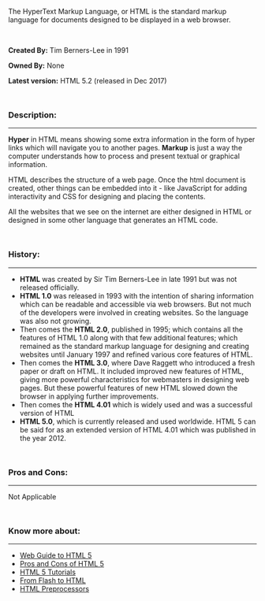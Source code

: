 The HyperText Markup Language, or HTML is the standard markup language for documents designed to be displayed in a web browser.

<br>

**Created By:** Tim Berners-Lee in 1991

**Owned By:** None

**Latest version:** HTML 5.2 (released in Dec 2017) 
```


```
### **Description:**

---

**Hyper** in HTML means showing some extra information in the form of hyper links which will navigate you to another pages. **Markup** is just a way the computer understands how to process and present textual or graphical information.

HTML describes the structure of a web page. Once the html document is created, other things can be embedded into it - like JavaScript for adding interactivity and CSS for designing and placing the contents.

All the websites that we see on the internet are either designed in HTML or designed in some other language that generates an HTML code.
```


```
### **History:**

---

- **HTML** was created by Sir Tim Berners-Lee in late 1991 but was not released officially.
- **HTML 1.0** was released in 1993 with the intention of sharing information which can be readable and accessible via web browsers. But not much of the developers were involved in creating websites. So the language was also not growing.
- Then comes the **HTML 2.0**, published in 1995; which contains all the features of HTML 1.0 along with that few additional features; which remained as the standard markup language for designing and creating websites until January 1997 and refined various core features of HTML.
- Then comes the **HTML 3.0**, where Dave Raggett who introduced a fresh paper or draft on HTML. It included improved new features of HTML, giving more powerful characteristics for webmasters in designing web pages. But these powerful features of new HTML slowed down the browser in applying further improvements.
- Then comes the **HTML 4.01** which is widely used and was a successful version of HTML
- **HTML 5.0**, which is currently released and used worldwide. HTML 5 can be said for as an extended version of HTML 4.01 which was published in the year 2012.  
```


```
### **Pros and Cons:**

---

Not Applicable   
```


```
### **Know more about:**

---

- [Web Guide to HTML 5](https://developer.mozilla.org/en-US/docs/Web/Guide/HTML/HTML5)
- [Pros and Cons of HTML 5](https://www.lucidsoftech.com/blog/html-5-pros-cons)
- [HTML 5 Tutorials](https://www.tutorialspoint.com/html5/index.htm)
- [From Flash to HTML](https://www.smashingmagazine.com/2018/03/from-flash-html-css-javascript/)
- [HTML Preprocessors](https://www.slant.co/topics/5427/~html-preprocessors)



